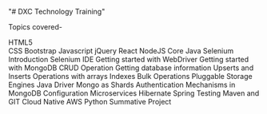 "# DXC Technology Training" 

Topics covered-

HTML5  
CSS
Bootstrap
Javascript
jQuery
React
NodeJS
Core Java
Selenium
Introduction
Selenium IDE
Getting started with WebDriver
Getting started with MongoDB 
CRUD Operation 
Getting database information 
Upserts and Inserts 
Operations with arrays 
Indexes 
Bulk Operations 
Pluggable Storage Engines 
Java Driver 
Mongo as Shards 
Authentication Mechanisms in MongoDB 
Configuration 
Microservices
Hibernate
Spring Testing
Maven and GIT
Cloud Native AWS
Python
Summative Project
